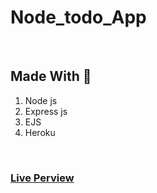 <h1 text-align="center">Node_todo_App</h1>

<br />

## Made With 🔨
1) Node js
2) Express js
3) EJS 
4) Heroku

<br />

### [Live Perview](https://cryptic-spire-79696.herokuapp.com/) 
